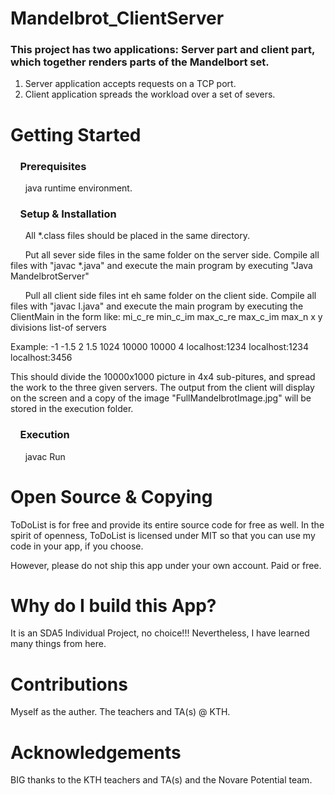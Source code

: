 # Mandelbrot_ClientServer

### This project has two applications:  Server part and client part, which together renders parts of the Mandelbort set.  
1.  Server application accepts requests on a TCP port.
2.  Client application spreads the workload over a set of severs.

# Getting Started

### &nbsp;&nbsp;&nbsp; Prerequisites
&nbsp;&nbsp;&nbsp;&nbsp;&nbsp;&nbsp;java runtime environment.

### &nbsp;&nbsp;&nbsp; Setup & Installation
&nbsp;&nbsp;&nbsp;&nbsp;&nbsp;&nbsp;All *.class files should be placed in the same directory.

&nbsp;&nbsp;&nbsp;&nbsp;&nbsp;&nbsp;Put all sever side files in the same folder on the server side. Compile all files with "javac *.java" and execute the main program by executing "Java MandelbrotServer"

&nbsp;&nbsp;&nbsp;&nbsp;&nbsp;&nbsp;Pull all client side files int eh same folder on the client side.  Compile all files with "javac I.java" and execute the main program by executing the ClientMain in the form like: mi_c_re min_c_im max_c_re max_c_im max_n x y divisions list-of servers

Example:  -1 -1.5 2 1.5 1024 10000 10000 4 localhost:1234 localhost:1234 localhost:3456

This should divide the 10000x1000 picture in 4x4 sub-pitures, and spread the work to the three given servers.  The output from the client will display on the screen and a copy of the image "FullMandelbrotImage.jpg" will be stored in the execution folder.


### &nbsp;&nbsp;&nbsp; Execution 
&nbsp;&nbsp;&nbsp;&nbsp;&nbsp;&nbsp;javac Run

# Open Source & Copying
ToDoList is for free and provide its entire source code for free as well. In the spirit of openness, ToDoList is licensed under MIT so that you can use my code in your app, if you choose.

However, please do not ship this app under your own account. Paid or free.

# Why do I build this App?
It is an SDA5 Individual Project, no choice!!!
Nevertheless, I have learned many things from here.

# Contributions
Myself as the auther.  The teachers and TA(s) @ KTH.  

# Acknowledgements
BIG thanks to the KTH teachers and TA(s) and the Novare Potential team.
